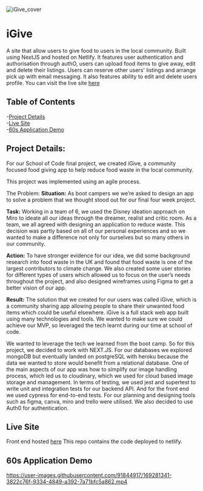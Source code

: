 ![iGive_cover](https://user-images.githubusercontent.com/91844917/169282318-c5205b1b-4c83-4930-a3a0-b6019ca63603.png)

# iGive

A site that allow users to give food to users in the local community. Built using NextJS and hosted on Netlify. It features user authentication and authorisation through authO, users can upload food items to give away, edit and delete their listings. Users can reserve other users' listings and arrange pick up with email messaging. It also features ability to edit and delete users profile. You can visit the live site [here](https://igive.netlify.app/.)

## Table of Contents

-[Project Details](#project-details)<br>
-[Live Site](#live-site)<br>
-[60s Application Demo](#60s-application-demo)

## Project Details:

For our School of Code final project, we created iGive, a community focused food giving app to help reduce food waste in the local community.

This project was implemented using an agile process.

The Problem:
**Situation:** As boot campers we we’re asked to design an app to solve a problem that we thought stood out for our final four week project.

**Task:** Working in a team of 6, we used the Disney ideation approach on Miro to ideate all our ideas through the dreamer, realist and critic room. As a team, we all agreed with designing an application to reduce waste. This decision was partly based on all of our personal experiences and so we wanted to make a difference not only for ourselves but so many others in our community.

**Action:** To have stronger evidence for our idea, we did some background research into food waste in the UK and found that food waste is one of the largest contributors to climate change. We also created some user stories for different types of users which allowed us to focus on the user’s needs throughout the project, and also designed wireframes using Figma to get a better vision of our app.

**Result:** The solution that we created for our users was called iGive, which is a community sharing app allowing people to share their unwanted food items which could be useful elsewhere. iGive is a full stack web app built using many technologies and tools. We wanted to make sure we could achieve our MVP, so leveraged the tech learnt during our time at school of code.

We wanted to leverage the tech we learned from the boot camp. So for this project, we decided to work with NEXT.JS.
For our databases we explored mongoDB but eventually landed on postgreSQL with heroku because the data we wanted to store would benefit from a relational database.
One of the main aspects of our app was how to simplify our image handling process, which led us to cloudinary, which we used for cloud based image storage and management.
In terms of testing, we used jest and supertest to write unit and integration tests for our backend API. And for the front end we used cypress for end-to-end tests.
For our planning and designing tools such as figma, canva, miro and trello were utilised. We also decided to use Auth0 for authentication.

## Live Site

Front end hosted [here](https://igive.netlify.app/.) This repo contains the code deployed to netlify.

## 60s Application Demo

https://user-images.githubusercontent.com/91844917/169281341-3822c76f-9334-4849-a392-7a71bfc5a862.mp4
